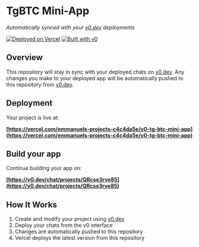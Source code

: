 # TgBTC Mini-App

*Automatically synced with your [v0.dev](https://v0.dev) deployments*

[![Deployed on Vercel](https://img.shields.io/badge/Deployed%20on-Vercel-black?style=for-the-badge&logo=vercel)](https://vercel.com/emmanuels-projects-c4c4da5e/v0-tg-btc-mini-app)
[![Built with v0](https://img.shields.io/badge/Built%20with-v0.dev-black?style=for-the-badge)](https://v0.dev/chat/projects/QRcse3rve85)

## Overview

This repository will stay in sync with your deployed chats on [v0.dev](https://v0.dev).
Any changes you make to your deployed app will be automatically pushed to this repository from [v0.dev](https://v0.dev).

## Deployment

Your project is live at:

**[https://vercel.com/emmanuels-projects-c4c4da5e/v0-tg-btc-mini-app](https://vercel.com/emmanuels-projects-c4c4da5e/v0-tg-btc-mini-app)**

## Build your app

Continue building your app on:

**[https://v0.dev/chat/projects/QRcse3rve85](https://v0.dev/chat/projects/QRcse3rve85)**

## How It Works

1. Create and modify your project using [v0.dev](https://v0.dev)
2. Deploy your chats from the v0 interface
3. Changes are automatically pushed to this repository
4. Vercel deploys the latest version from this repository